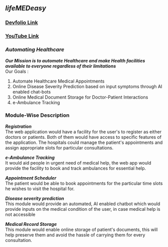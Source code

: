 ## *lifeMEDeasy*

### [Devfolio Link](https://devfolio.co/submissions/lifemedeasy)
### [YouTube Link](https://www.youtube.com/watch?v=S09S2_bWNR0)

### *Automating Healthcare*
*__Our Mission is to automate Healthcare and make Health facilities available to everyone regardless of their limitations__* <br />
Our Goals :
   1. Automate Healthcare Medical Appointments
   2. Online Disease Severity Prediction based on input symptoms through AI enabled chat-bots
   3. Online Medical Document Storage for Doctor-Patient Interactions
   4. e-Ambulance Tracking 

### Module-Wise Description
*__Registration__* <br/>
The web application would have a facility for the user's to register as either doctors or patients. Both of them would have access to specific features of the application.
The hospitals could manage the patient's appointments and assign appropriate slots for particular consultations. 

*__e-Ambulance Tracking__* <br/>
It would aid people in urgent need of medical help, the web app would provide the facility to book and track ambulances for essential help.

*__Appointment Scheduler__* <br/>
The patient would be able to book appointments for the particular time slots he wishes to visit the hospital for.

*__Disease severity prediction__* <br/>
This module would provide an automated, AI enabled chatbot which would provide inputs on the medical condition of the user, in case medical help is not accessible

*__Medical Record Storage__* <br/>
This module would enable online storage of patient's documents, this will help preserve them and avoid the hassle of carrying them for every consultation.





